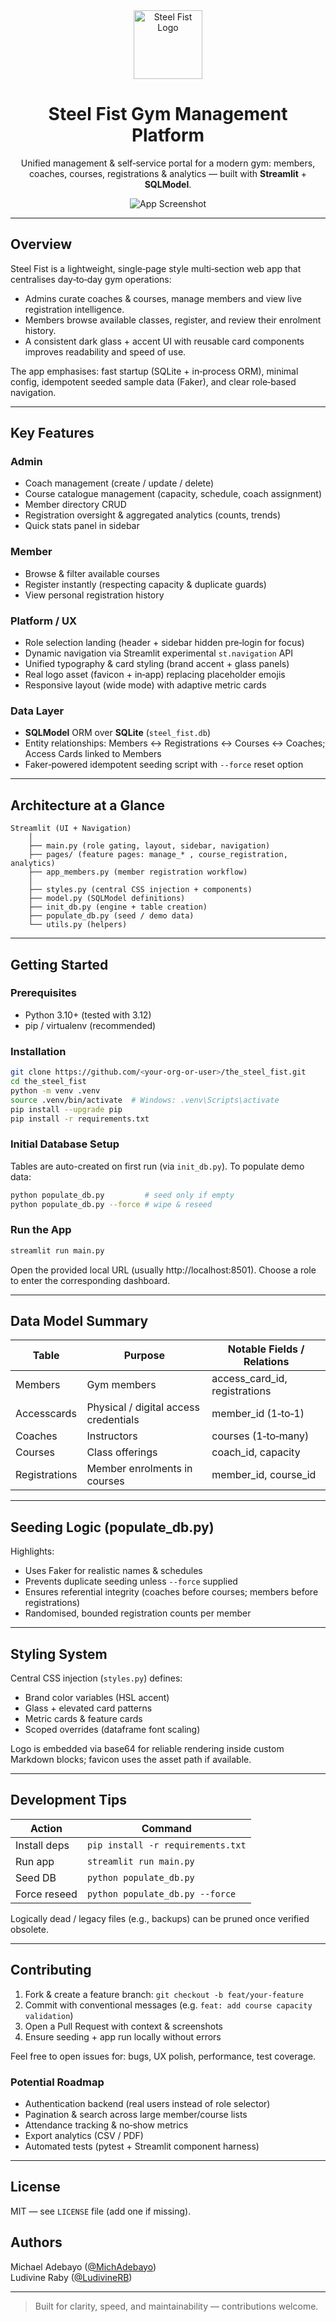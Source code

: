 <div align="center">

<img src="assets/logo.png" alt="Steel Fist Logo" height="110" />

# Steel Fist Gym Management Platform

Unified management & self‑service portal for a modern gym: members, coaches, courses, registrations & analytics — built with **Streamlit** + **SQLModel**.

![App Screenshot](assets/app_screenshot.png)

</div>

---

## Overview

Steel Fist is a lightweight, single‑page style multi‑section web app that centralises day‑to‑day gym operations:

- Admins curate coaches & courses, manage members and view live registration intelligence.
- Members browse available classes, register, and review their enrolment history.
- A consistent dark glass + accent UI with reusable card components improves readability and speed of use.

The app emphasises: fast startup (SQLite + in‑process ORM), minimal config, idempotent seeded sample data (Faker), and clear role‑based navigation.

---

## Key Features

### Admin
- Coach management (create / update / delete)
- Course catalogue management (capacity, schedule, coach assignment)
- Member directory CRUD
- Registration oversight & aggregated analytics (counts, trends)
- Quick stats panel in sidebar

### Member
- Browse & filter available courses
- Register instantly (respecting capacity & duplicate guards)
- View personal registration history

### Platform / UX
- Role selection landing (header + sidebar hidden pre‑login for focus)
- Dynamic navigation via Streamlit experimental `st.navigation` API
- Unified typography & card styling (brand accent + glass panels)
- Real logo asset (favicon + in‑app) replacing placeholder emojis
- Responsive layout (wide mode) with adaptive metric cards

### Data Layer
- **SQLModel** ORM over **SQLite** (`steel_fist.db`)
- Entity relationships: Members ↔ Registrations ↔ Courses ↔ Coaches; Access Cards linked to Members
- Faker‑powered idempotent seeding script with `--force` reset option

---

## Architecture at a Glance

```
Streamlit (UI + Navigation)
    │
    ├── main.py (role gating, layout, sidebar, navigation)
    ├── pages/ (feature pages: manage_* , course_registration, analytics)
    ├── app_members.py (member registration workflow)
    │
    ├── styles.py (central CSS injection + components)
    ├── model.py (SQLModel definitions)
    ├── init_db.py (engine + table creation)
    ├── populate_db.py (seed / demo data)
    └── utils.py (helpers)
```

---

## Getting Started

### Prerequisites
- Python 3.10+ (tested with 3.12)
- pip / virtualenv (recommended)

### Installation
```bash
git clone https://github.com/<your-org-or-user>/the_steel_fist.git
cd the_steel_fist
python -m venv .venv
source .venv/bin/activate  # Windows: .venv\Scripts\activate
pip install --upgrade pip
pip install -r requirements.txt
```

### Initial Database Setup
Tables are auto-created on first run (via `init_db.py`). To populate demo data:
```bash
python populate_db.py         # seed only if empty
python populate_db.py --force # wipe & reseed
```

### Run the App
```bash
streamlit run main.py
```
Open the provided local URL (usually http://localhost:8501). Choose a role to enter the corresponding dashboard.

---

## Data Model Summary

| Table          | Purpose                               | Notable Fields / Relations |
|----------------|----------------------------------------|----------------------------|
| Members        | Gym members                            | access_card_id, registrations |
| Accesscards    | Physical / digital access credentials  | member_id (1‑to‑1)         |
| Coaches        | Instructors                            | courses (1‑to‑many)        |
| Courses        | Class offerings                        | coach_id, capacity         |
| Registrations  | Member enrolments in courses           | member_id, course_id       |

---

## Seeding Logic (populate_db.py)
Highlights:
- Uses Faker for realistic names & schedules
- Prevents duplicate seeding unless `--force` supplied
- Ensures referential integrity (coaches before courses; members before registrations)
- Randomised, bounded registration counts per member

---

## Styling System
Central CSS injection (`styles.py`) defines:
- Brand color variables (HSL accent)
- Glass + elevated card patterns
- Metric cards & feature cards
- Scoped overrides (dataframe font scaling)

Logo is embedded via base64 for reliable rendering inside custom Markdown blocks; favicon uses the asset path if available.

---

## Development Tips
| Action | Command |
|--------|---------|
| Install deps | `pip install -r requirements.txt` |
| Run app | `streamlit run main.py` |
| Seed DB | `python populate_db.py` |
| Force reseed | `python populate_db.py --force` |

Logically dead / legacy files (e.g., backups) can be pruned once verified obsolete.

---

## Contributing
1. Fork & create a feature branch: `git checkout -b feat/your-feature`  
2. Commit with conventional messages (e.g. `feat: add course capacity validation`)  
3. Open a Pull Request with context & screenshots  
4. Ensure seeding + app run locally without errors

Feel free to open issues for: bugs, UX polish, performance, test coverage.

### Potential Roadmap
- Authentication backend (real users instead of role selector)
- Pagination & search across large member/course lists
- Attendance tracking & no‑show metrics
- Export analytics (CSV / PDF)
- Automated tests (pytest + Streamlit component harness)

---

## License
MIT — see `LICENSE` file (add one if missing).

## Authors
Michael Adebayo ([@MichAdebayo](https://github.com/MichAdebayo))  
Ludivine Raby ([@LudivineRB](https://github.com/LudivineRB))

---

> Built for clarity, speed, and maintainability — contributions welcome.